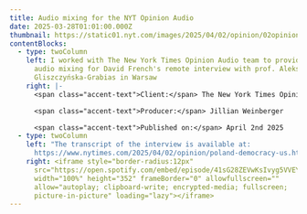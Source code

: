 ```yaml
---
title: Audio mixing for the NYT Opinion Audio
date: 2025-03-28T01:01:00.000Z
thumbnail: https://static01.nyt.com/images/2025/04/02/opinion/02opinions-french-gliszczyska/02opinions-french-gliszczyska-superJumbo.jpg?quality=75&auto=webp
contentBlocks:
  - type: twoColumn
    left: I worked with The New York Times Opinion Audio team to provide on-site
      audio mixing for David French's remote interview with prof. Aleksandra
      Gliszczyńska-Grabias in Warsaw
    right: |-
      <span class="accent-text">Client:</span> The New York Times Opinion Audio

      <span class="accent-text">Producer:</span> Jillian Weinberger

      <span class="accent-text">Published on:</span> April 2nd 2025
  - type: twoColumn
    left: "The transcript of the interview is available at:
      https://www.nytimes.com/2025/04/02/opinion/poland-democracy-us.html"
    right: <iframe style="border-radius:12px"
      src="https://open.spotify.com/embed/episode/41sG28ZEVwKsIvyg5VVEYD?utm_source=generator&theme=0"
      width="100%" height="352" frameBorder="0" allowfullscreen=""
      allow="autoplay; clipboard-write; encrypted-media; fullscreen;
      picture-in-picture" loading="lazy"></iframe>
---
```

